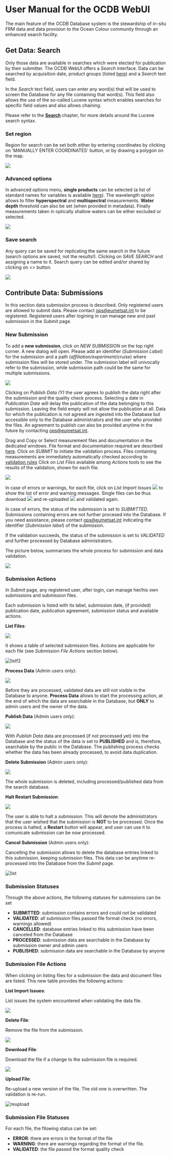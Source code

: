 # User Manual for the OCDB WebUI

The main feature of the OCDB Database system is the stewardship of in-situ FRM data and data provision to the Ocean Colour community through an enhanced search facility. 


## Get Data: Search

Only those data are available in searches which were elected for publication by their submitter. 
The OCDB WebUI offers a _Search_ interface. 
Data can be searched by acquisition date, product groups (listed [here](ocdb-search.md#groups)) and a _Search_ text field. 

In the _Search_ text field, users can enter any word(s) that will be used to screen the Database for any file containing that word(s). This field also allows the use of the so-called Lucene syntax which enables searches for specific field values and also allows chaining.

Please refer to the [__Search__](ocdb-search.md) chapter, for more details around the Lucene search syntax.

### Set region
Region for search can be set both either by entering coordinates by clicking on 'MANUALLY ENTER COORDINATES' button, or by drawing a polygon on the map.

![](static/webui/select_region.png)

### Advanced options

In advanced options menu, __single products__ can be selected (a list of standard names for variables is available [here](ocdb-standard-field-unit.md)). The wavelength option allows to filter __hyperspectral__ and __multispectral__ measurements. __Water depth__ threshold can also be set (when provided in metadata). Finally measurements taken in optically shallow waters can be either excluded or selected. 

![](static/webui/advanced_options.png)

### Save search
Any query can be saved for replicating the same search in the future (search options are saved, not the results!). Clicking on _SAVE SEARCH_ and assigning a name to it. Search query can be edited and/or shared by clicking on _<>_ button.

![](static/webui/save_search.png)

## Contribute Data: Submissions

In this section data submission process is described.
Only registered users are allowed to submit data. Please contact ops@eumetsat.int to be registered. Registered users after logining in can manage new and past submission in the _Submit_ page.

### New Submission

To add a __new submission__, click on _NEW SUBMISSION_ on the top right corner.
A new dialog will open. Please add an identifier (_Submission Label_) for the submission and a path (_affiliation/experiment/cruise_)
where submission files will be stored under. The submission label will univocally refer to the submission, while submission path could be the same for multiple submissions.

![](static/webui/submission_dialog.png)

Clicking on _Publish Data (Y)_ the user agrees to publish the data right after the submission and the quality check process. 
Selecting a date in _Publication Date_ will delay the publication of the data belonging to this submission. Leaving the field empty will not allow the publication at all.
Data for which the publication is not agreed are ingested into the Database but accessible only to the Database administrators and the user who provided the files. An agreement to publish can also be provided anytime in the future by contacting ops@eumetsat.int.

Drag and Copy or Select measurement files and documentation in the dedicated windows. File format and documentation required are described [here](ocdb-submission-format.md).
Click on _SUBMIT_ to initiate the validation process.
Files containing measurements are immediately automatically checked according to [validation rules](ocdb-validation-rules.md)
Click on _List Files_ available among _Actions_ tools to see the results of the validation, shown for each file.

![](static/webui/list_ex.png)

In case of errors or warnings, for each file, click on _List Import Issues_ ![](static/webui/list.png) to show the list of error and warning messages.
Single files can be thus download ![](static/webui/download.png) and re-uploaded ![](static/webui/upload.png) and validated again.

In case of errors, the status of the submission is set to _SUBMITTED_. Submissions containing errors are not further procesed into the Database. If you need assistance, please contact ops@eumetsat.int indicating the identifier (_Submission label_) of the submission. 

If the validation succeeds, the status of the submission is set to _VALIDATED_ and further processed by Database administrators.

The picture below, summarises the whole process for submission and data validation.

![](static/webui/submission_process.png)

### Submission Actions 
In _Submit_ page, any registered user, after login, can manage her/his own submissions and submission files.

Each submission is listed with its label, submission date, (if provided) publication date, publication agreement, submission status and available actions.

__List Files__: 

![](static/webui/list.png)

It shows a table of selected submission files. Actions are applicable for each file (see _Submission File Actions_ section below).

![listf2](static/webui/list_ex.png)

__Process Data__ (Admin users only):

![](static/webui/process.png)

Before they are processed, validated data are still not visible in the Database to anyone. __Process Data__ allows to start the processing action, at the end of which the data are searchable in the Database, but __ONLY__ to admin users and the owner of the data. 

__Publish Data__ (Admin users only):

![](static/webui/publish.png)

With _Publish Data_ data are processed (if not processed yet) into the Database and the status of the data is set to __PUBLISHED__ and is, therefore, searchable by the public in the Database. The publishing process checks whether the data has been already processed, to avoid data duplication.

__Delete Submission__ (Admin users only):

![](static/webui/delete.png)

The whole submission is deleted, including processed/published data from the search database.
 
__Halt Restart Submission__:

![](static/webui/play.png)

The user is able to halt a submission. This will denote the administrators that the user wished that the submission is __NOT__ to be processed. Once the process is halted, a __Restart__ button will appear, and user can use it to comunicate submission can be now processed.

__Cancel Submission__ (Admin users only):

Cancelling the submission allows to delete the database entries linked to this submission, keeping submission files.
This data can be anytime re-processed into the Database from the _Submit_ page.

![list](static/webui/cancel.png)

### Submission Statuses

Through the above actions, the following statuses for submissions can be set

- __SUBMITTED__: submission contains errors and could not be validated
- __VALIDATED__: all submission files passed file format check (no errors, warnings allowed)
- __CANCELLED__: database entries linked to this submission have been canceled from the Database
- __PROCESSED__: submission data are searchable in the Database by submission owner and admin users
- __PUBLISHED__: submission data are searchable in the Database by anyone

### Submission File Actions

When clicking on listing files for a submission the data and document files are listed. This new table provides the following actions:

__List Import Issues__:

List issues the system encountered when validating the data file.

![](static/webui/list.png)

__Delete File__:

Remove the file from the submission.

![](static/webui/delete.png)

__Download File__:

Download the file if a change to the submission file is required.

![](static/webui/download.png)


__Upload File__:

Re-upload a new version of the file. The old one is overwritten. The validation is re-run.

![reupload](static/webui/upload.png)


### Submission File Statuses

For each file, the fllowing status can be set:

- __ERROR__: there are errors in the format of the file
- __WARNING__: there are warnings regarding the format of the file. 
- __VALIDATED__: the file passed the format quality check


